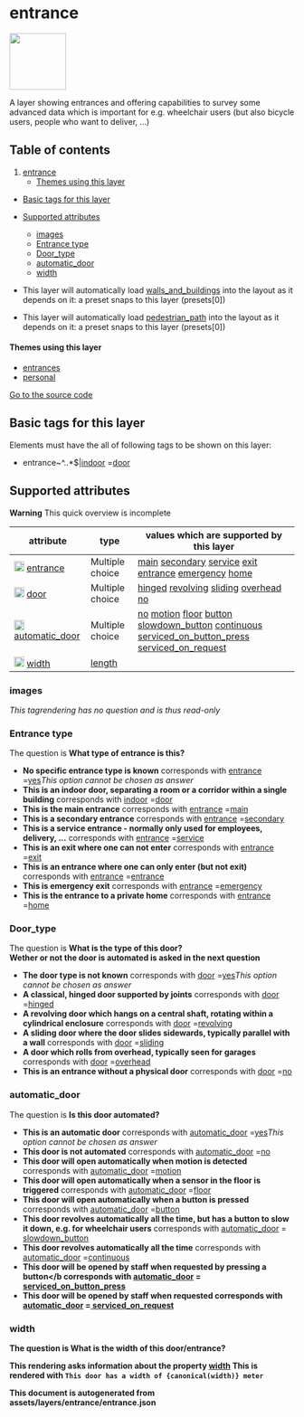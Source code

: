 entrance
==========



<img src='https://mapcomplete.osm.be/./assets/layers/entrance/door.svg' height="100px"> 

A layer showing entrances and offering capabilities to survey some advanced data which is important for e.g. wheelchair
users (but also bicycle users, people who want to deliver, ...)

## Table of contents

1. [entrance](#entrance)
    * [Themes using this layer](#themes-using-this-layer)

- [Basic tags for this layer](#basic-tags-for-this-layer)
- [Supported attributes](#supported-attributes)
    + [images](#images)
    + [Entrance type](#entrance-type)
    + [Door_type](#door_type)
    + [automatic_door](#automatic_door)
    + [width](#width)


- This layer will automatically load  [walls_and_buildings](./walls_and_buildings.md)  into the layout as it depends on
  it:  a preset snaps to this layer (presets[0])
- This layer will automatically load  [pedestrian_path](./pedestrian_path.md)  into the layout as it depends on it:  a
  preset snaps to this layer (presets[0])

#### Themes using this layer

- [entrances](https://mapcomplete.osm.be/entrances)
- [personal](https://mapcomplete.osm.be/personal)

[Go to the source code](../assets/layers/entrance/entrance.json)



Basic tags for this layer
---------------------------



Elements must have the all of following tags to be shown on this layer:

- entrance~^..*$|<a href='https://wiki.openstreetmap.org/wiki/Key:indoor' target='_blank'>indoor</a>
  =<a href='https://wiki.openstreetmap.org/wiki/Tag:indoor%3Ddoor' target='_blank'>door</a>

Supported attributes
----------------------



**Warning** This quick overview is incomplete

attribute | type | values which are supported by this layer
----------- | ------ | ------------------------------------------
[<img src='https://mapcomplete.osm.be/assets/svg/statistics.svg' height='18px'>](https://taginfo.openstreetmap.org/keys/entrance#values) [entrance](https://wiki.openstreetmap.org/wiki/Key:entrance) | Multiple choice | [](https://wiki.openstreetmap.org/wiki/Tag:entrance%3D) [main](https://wiki.openstreetmap.org/wiki/Tag:entrance%3Dmain) [secondary](https://wiki.openstreetmap.org/wiki/Tag:entrance%3Dsecondary) [service](https://wiki.openstreetmap.org/wiki/Tag:entrance%3Dservice) [exit](https://wiki.openstreetmap.org/wiki/Tag:entrance%3Dexit) [entrance](https://wiki.openstreetmap.org/wiki/Tag:entrance%3Dentrance) [emergency](https://wiki.openstreetmap.org/wiki/Tag:entrance%3Demergency) [home](https://wiki.openstreetmap.org/wiki/Tag:entrance%3Dhome)
[<img src='https://mapcomplete.osm.be/assets/svg/statistics.svg' height='18px'>](https://taginfo.openstreetmap.org/keys/door#values) [door](https://wiki.openstreetmap.org/wiki/Key:door) | Multiple choice | [hinged](https://wiki.openstreetmap.org/wiki/Tag:door%3Dhinged) [revolving](https://wiki.openstreetmap.org/wiki/Tag:door%3Drevolving) [sliding](https://wiki.openstreetmap.org/wiki/Tag:door%3Dsliding) [overhead](https://wiki.openstreetmap.org/wiki/Tag:door%3Doverhead) [no](https://wiki.openstreetmap.org/wiki/Tag:door%3Dno)
[<img src='https://mapcomplete.osm.be/assets/svg/statistics.svg' height='18px'>](https://taginfo.openstreetmap.org/keys/automatic_door#values) [automatic_door](https://wiki.openstreetmap.org/wiki/Key:automatic_door) | Multiple choice | [no](https://wiki.openstreetmap.org/wiki/Tag:automatic_door%3Dno) [motion](https://wiki.openstreetmap.org/wiki/Tag:automatic_door%3Dmotion) [floor](https://wiki.openstreetmap.org/wiki/Tag:automatic_door%3Dfloor) [button](https://wiki.openstreetmap.org/wiki/Tag:automatic_door%3Dbutton) [slowdown_button](https://wiki.openstreetmap.org/wiki/Tag:automatic_door%3Dslowdown_button) [continuous](https://wiki.openstreetmap.org/wiki/Tag:automatic_door%3Dcontinuous) [serviced_on_button_press](https://wiki.openstreetmap.org/wiki/Tag:automatic_door%3Dserviced_on_button_press) [serviced_on_request](https://wiki.openstreetmap.org/wiki/Tag:automatic_door%3Dserviced_on_request)
[<img src='https://mapcomplete.osm.be/assets/svg/statistics.svg' height='18px'>](https://taginfo.openstreetmap.org/keys/width#values) [width](https://wiki.openstreetmap.org/wiki/Key:width) | [length](../SpecialInputElements.md#length) |

### images

_This tagrendering has no question and is thus read-only_

### Entrance type

The question is **What type of entrance is this?**

- **No specific entrance type is known** corresponds
  with <a href='https://wiki.openstreetmap.org/wiki/Key:entrance' target='_blank'>entrance</a>
  =<a href='https://wiki.openstreetmap.org/wiki/Tag:entrance%3Dyes' target='_blank'>yes</a>_This option cannot be chosen
  as answer_
- **This is an indoor door, separating a room or a corridor within a single building** corresponds
  with <a href='https://wiki.openstreetmap.org/wiki/Key:indoor' target='_blank'>indoor</a>
  =<a href='https://wiki.openstreetmap.org/wiki/Tag:indoor%3Ddoor' target='_blank'>door</a>
- **This is the main entrance** corresponds
  with <a href='https://wiki.openstreetmap.org/wiki/Key:entrance' target='_blank'>entrance</a>
  =<a href='https://wiki.openstreetmap.org/wiki/Tag:entrance%3Dmain' target='_blank'>main</a>
- **This is a secondary entrance** corresponds
  with <a href='https://wiki.openstreetmap.org/wiki/Key:entrance' target='_blank'>entrance</a>
  =<a href='https://wiki.openstreetmap.org/wiki/Tag:entrance%3Dsecondary' target='_blank'>secondary</a>
- **This is a service entrance - normally only used for employees, delivery, ...** corresponds
  with <a href='https://wiki.openstreetmap.org/wiki/Key:entrance' target='_blank'>entrance</a>
  =<a href='https://wiki.openstreetmap.org/wiki/Tag:entrance%3Dservice' target='_blank'>service</a>
- **This is an exit where one can not enter** corresponds
  with <a href='https://wiki.openstreetmap.org/wiki/Key:entrance' target='_blank'>entrance</a>
  =<a href='https://wiki.openstreetmap.org/wiki/Tag:entrance%3Dexit' target='_blank'>exit</a>
- **This is an entrance where one can only enter (but not exit)** corresponds
  with <a href='https://wiki.openstreetmap.org/wiki/Key:entrance' target='_blank'>entrance</a>
  =<a href='https://wiki.openstreetmap.org/wiki/Tag:entrance%3Dentrance' target='_blank'>entrance</a>
- **This is emergency exit** corresponds
  with <a href='https://wiki.openstreetmap.org/wiki/Key:entrance' target='_blank'>entrance</a>
  =<a href='https://wiki.openstreetmap.org/wiki/Tag:entrance%3Demergency' target='_blank'>emergency</a>
- **This is the entrance to a private home** corresponds
  with <a href='https://wiki.openstreetmap.org/wiki/Key:entrance' target='_blank'>entrance</a>
  =<a href='https://wiki.openstreetmap.org/wiki/Tag:entrance%3Dhome' target='_blank'>home</a>

### Door_type

The question is **What is the type of this door?<br/><span class='subtle'>Wether or not the door is automated is asked
in the next question</span>**

- **The door type is not known** corresponds
  with <a href='https://wiki.openstreetmap.org/wiki/Key:door' target='_blank'>door</a>
  =<a href='https://wiki.openstreetmap.org/wiki/Tag:door%3Dyes' target='_blank'>yes</a>_This option cannot be chosen as
  answer_
- **A classical, hinged door supported by joints** corresponds
  with <a href='https://wiki.openstreetmap.org/wiki/Key:door' target='_blank'>door</a>
  =<a href='https://wiki.openstreetmap.org/wiki/Tag:door%3Dhinged' target='_blank'>hinged</a>
- **A revolving door which hangs on a central shaft, rotating within a cylindrical enclosure** corresponds
  with <a href='https://wiki.openstreetmap.org/wiki/Key:door' target='_blank'>door</a>
  =<a href='https://wiki.openstreetmap.org/wiki/Tag:door%3Drevolving' target='_blank'>revolving</a>
- **A sliding door where the door slides sidewards, typically parallel with a wall** corresponds
  with <a href='https://wiki.openstreetmap.org/wiki/Key:door' target='_blank'>door</a>
  =<a href='https://wiki.openstreetmap.org/wiki/Tag:door%3Dsliding' target='_blank'>sliding</a>
- **A door which rolls from overhead, typically seen for garages** corresponds
  with <a href='https://wiki.openstreetmap.org/wiki/Key:door' target='_blank'>door</a>
  =<a href='https://wiki.openstreetmap.org/wiki/Tag:door%3Doverhead' target='_blank'>overhead</a>
- **This is an entrance without a physical door** corresponds
  with <a href='https://wiki.openstreetmap.org/wiki/Key:door' target='_blank'>door</a>
  =<a href='https://wiki.openstreetmap.org/wiki/Tag:door%3Dno' target='_blank'>no</a>

### automatic_door

The question is **Is this door automated?**

- **This is an automatic door** corresponds
  with <a href='https://wiki.openstreetmap.org/wiki/Key:automatic_door' target='_blank'>automatic_door</a>
  =<a href='https://wiki.openstreetmap.org/wiki/Tag:automatic_door%3Dyes' target='_blank'>yes</a>_This option cannot be
  chosen as answer_
- **This door is <b>not</b> automated** corresponds
  with <a href='https://wiki.openstreetmap.org/wiki/Key:automatic_door' target='_blank'>automatic_door</a>
  =<a href='https://wiki.openstreetmap.org/wiki/Tag:automatic_door%3Dno' target='_blank'>no</a>
- **This door will open automatically when <b>motion</b> is detected** corresponds
  with <a href='https://wiki.openstreetmap.org/wiki/Key:automatic_door' target='_blank'>automatic_door</a>
  =<a href='https://wiki.openstreetmap.org/wiki/Tag:automatic_door%3Dmotion' target='_blank'>motion</a>
- **This door will open automatically when a <b>sensor in the floor</b> is triggered** corresponds
  with <a href='https://wiki.openstreetmap.org/wiki/Key:automatic_door' target='_blank'>automatic_door</a>
  =<a href='https://wiki.openstreetmap.org/wiki/Tag:automatic_door%3Dfloor' target='_blank'>floor</a>
- **This door will open automatically when a <b>button is pressed</b>** corresponds
  with <a href='https://wiki.openstreetmap.org/wiki/Key:automatic_door' target='_blank'>automatic_door</a>
  =<a href='https://wiki.openstreetmap.org/wiki/Tag:automatic_door%3Dbutton' target='_blank'>button</a>
- **This door revolves automatically all the time, but has a <b>button to slow it down</b>, e.g. for wheelchair users**
  corresponds with <a href='https://wiki.openstreetmap.org/wiki/Key:automatic_door' target='_blank'>automatic_door</a>
  =<a href='https://wiki.openstreetmap.org/wiki/Tag:automatic_door%3Dslowdown_button' target='_blank'>
  slowdown_button</a>
- **This door revolves automatically all the time** corresponds
  with <a href='https://wiki.openstreetmap.org/wiki/Key:automatic_door' target='_blank'>automatic_door</a>
  =<a href='https://wiki.openstreetmap.org/wiki/Tag:automatic_door%3Dcontinuous' target='_blank'>continuous</a>
- **This door will be opened by staff when requested by <b>pressing a button</b** corresponds
  with <a href='https://wiki.openstreetmap.org/wiki/Key:automatic_door' target='_blank'>automatic_door</a>
  =<a href='https://wiki.openstreetmap.org/wiki/Tag:automatic_door%3Dserviced_on_button_press' target='_blank'>
  serviced_on_button_press</a>
- **This door will be opened by staff when requested** corresponds
  with <a href='https://wiki.openstreetmap.org/wiki/Key:automatic_door' target='_blank'>automatic_door</a>
  =<a href='https://wiki.openstreetmap.org/wiki/Tag:automatic_door%3Dserviced_on_request' target='_blank'>
  serviced_on_request</a>

### width

The question is **What is the width of this door/entrance?**

This rendering asks information about the property  [width](https://wiki.openstreetmap.org/wiki/Key:width)
This is rendered with `This door has a width of {canonical(width)} meter`

This document is autogenerated from assets/layers/entrance/entrance.json